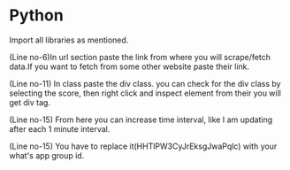 # Python
Import all libraries as mentioned.


(Line no-6)In url section paste the link from where you will scrape/fetch data.If you want to fetch from some other website paste their link.


(Line no-11) In class paste the div class. you can check for the div class by selecting the score, then right click and inspect element from their you will get div tag.


(Line no-15) From here you can increase time interval, like I am updating after each 1 minute interval.


(Line no-15) You have to replace it(HHTlPW3CyJrEksgJwaPqlc) with your what's app group id.
